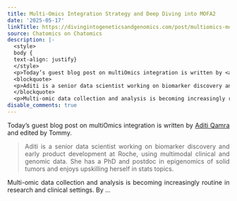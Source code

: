 ```yaml
---
title: Multi-Omics Integration Strategy and Deep Diving into MOFA2
date: '2025-05-17'
linkTitle: https://divingintogeneticsandgenomics.com/post/multiomics-mofa2/
source: Chatomics on Chatomics
description: |-
  <style>
  body {
  text-align: justify}
  </style>
  <p>Today’s guest blog post on multiOmics integration is written by <a href="https://www.linkedin.com/in/aditiq/">Aditi Qamra</a> and edited by Tommy.</p>
  <blockquote>
  <p>Aditi is a senior data scientist working on biomarker discovery and early product development at Roche, using multimodal clinical and genomic data. She has a PhD and postdoc in epigenomics of solid tumors and enjoys upskilling herself in stats topics.</p>
  </blockquote>
  <p>Multi-omic data collection and analysis is becoming increasingly routine in research and clinical settings. By ...
disable_comments: true
---
```

<style>
body {
text-align: justify}
</style>
<p>Today’s guest blog post on multiOmics integration is written by <a href="https://www.linkedin.com/in/aditiq/">Aditi Qamra</a> and edited by Tommy.</p>
<blockquote>
<p>Aditi is a senior data scientist working on biomarker discovery and early product development at Roche, using multimodal clinical and genomic data. She has a PhD and postdoc in epigenomics of solid tumors and enjoys upskilling herself in stats topics.</p>
</blockquote>
<p>Multi-omic data collection and analysis is becoming increasingly routine in research and clinical settings. By ...